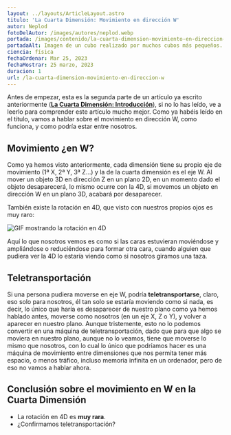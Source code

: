 ```yaml
---
layout: ../layouts/ArticleLayout.astro
titulo: 'La Cuarta Dimensión: Movimiento en dirección W'
autor: Neplod
fotoDelAutor: /images/autores/neplod.webp
portada: /images/contenido/la-cuarta-dimension-movimiento-en-direccion-w/portada.webp
portadaAlt: Imagen de un cubo realizado por muchos cubos más pequeños.
ciencia: física
fechaOrdenar: Mar 25, 2023
fechaMostrar: 25 marzo, 2023
duracion: 1
url: /la-cuarta-dimension-movimiento-en-direccion-w
---
```


Antes de empezar, esta es la segunda parte de un artículo ya escrito anteriormente ([**La Cuarta Dimensión: Introducción**](/la-cuarta-dimension-introduccion)), si no lo has leído, ve a leerlo para comprender este artículo mucho mejor. Como ya habéis leído en el título, vamos a hablar sobre el movimiento en dirección W, como funciona, y como podría estar entre nosotros.

## Movimiento ¿en W?

Como ya hemos visto anteriormente, cada dimensión tiene su propio eje de movimiento (1ª X, 2ª Y, 3ª Z…) y la de la cuarta dimensión es el eje W. Al mover un objeto 3D en dirección Z en un plano 2D, en un momento dado el objeto desaparecerá, lo mismo ocurre con la 4D, si movemos un objeto en dirección W en un plano 3D, acabará por desaparecer.

También existe la rotación en 4D, que visto con nuestros propios ojos es muy raro:

![GIF mostrando la rotación en 4D](/images/contenido/la-cuarta-dimension-movimiento-en-direccion-w/rotacion.webp)

Aquí lo que nosotros vemos es como si las caras estuvieran moviéndose y ampliándose o reduciéndose para formar otra cara, cuando alguien que pudiera ver la 4D lo estaría viendo como si nosotros giramos una taza.

## Teletransportación

Si una persona pudiera moverse en eje W, podría **teletransportarse**, claro, eso solo para nosotros, él tan solo se estaría moviendo como si nada, es decir, lo único que haría es desaparecer de nuestro plano como ya hemos hablado antes, moverse como nosotros (en un eje X, Z o Y), y volver a aparecer en nuestro plano. Aunque tristemente, esto no lo podemos convertir en una máquina de teletransportación, dado que para que algo se moviera en nuestro plano, aunque no lo veamos, tiene que moverse lo mismo que nosotros, con lo cual lo único que podríamos hacer es una máquina de movimiento entre dimensiones que nos permita tener más espacio, o menos tráfico, incluso memoria infinita en un ordenador, pero de eso no vamos a hablar ahora.

## Conclusión sobre el movimiento en W en la Cuarta Dimensión

- La rotación en 4D es **muy rara**.
- ¿Confirmamos teletransportación?